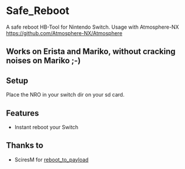 # Safe_Reboot
A safe reboot HB-Tool for Nintendo Switch.
Usage with Atmosphere-NX https://github.com/Atmosphere-NX/Atmosphere

## Works on Erista and Mariko, without cracking noises on Mariko ;-)

## Setup
Place the NRO in your switch dir on your sd card.

## Features
- Instant reboot your Switch

## Thanks to
- SciresM for [reboot_to_payload](https://github.com/Atmosphere-NX/Atmosphere)

